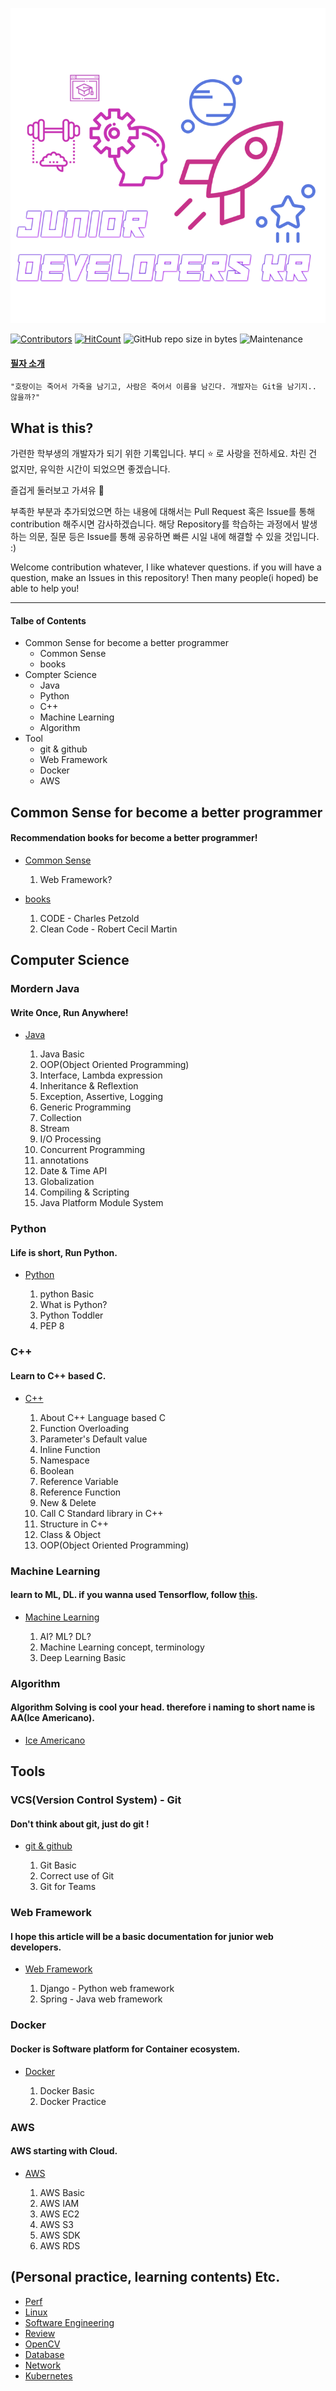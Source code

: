 
<div align=center>

![](/assets/training_main.png)

</div>

[![Contributors](https://img.shields.io/badge/contributors-1-green.svg?style=flat-square)](/CONTRIBUTING.md) 
[![HitCount](http://hits.dwyl.io/rjs1197/training.svg)](http://hits.dwyl.io/rjs1197/training) 
![GitHub repo size in bytes](https://img.shields.io/github/repo-size/badges/shields.svg) 
![Maintenance](https://img.shields.io/maintenance/yes/2018.svg)  
  

#### [필자 소개](/resume/README.md)  

```
"호랑이는 죽어서 가죽을 남기고, 사람은 죽어서 이름을 남긴다. 개발자는 Git을 남기지.. 않을까?"  
```

## What is this?  

가련한 학부생의 개발자가 되기 위한 기록입니다. 부디 :star: 로 사랑을 전하세요. 차린 건 없지만, 유익한 시간이 되었으면 좋겠습니다.  

즐겁게 둘러보고 가셔유 :pray:  

부족한 부분과 추가되었으면 하는 내용에 대해서는 Pull Request 혹은 Issue를 통해 contribution 해주시면 감사하겠습니다. 해당 Repository를 학습하는 과정에서 발생하는 의문, 질문 등은 Issue를 통해 공유하면 빠른 시일 내에 해결할 수 있을 것입니다. :)

Welcome contribution whatever, I like whatever questions. if you will have a question, make an Issues in this repository! Then many people(i hoped) be able to help you!     

---

#### Talbe of Contents 

- Common Sense for become a better programmer
	- Common Sense  
	- books  
- Compter Science  
	- Java  
	- Python  
	- C++  
	- Machine Learning  
	- Algorithm  
- Tool 
	- git & github  
	- Web Framework  
	- Docker  
	- AWS  
  
## Common Sense for become a better programmer

#### Recommendation books for become a better programmer!

- [Common Sense](/commonsense/README.md)

	1. Web Framework?

- [books](/commonsense/books/README.md)

	1. CODE - Charles Petzold  
	2. Clean Code - Robert Cecil Martin  

## Computer Science  

### Mordern Java  

#### Write Once, Run Anywhere!  

- [Java](/java/README.md)  

	1. Java Basic  
	2. OOP(Object Oriented Programming)  
	3. Interface, Lambda expression  
	4. Inheritance & Reflextion  
	5. Exception, Assertive, Logging  
	6. Generic Programming  
	7. Collection  
	8. Stream  
	9. I/O Processing  
	10. Concurrent Programming  
	11. annotations  
	12. Date & Time API  
	13. Globalization  
	14. Compiling & Scripting  
	15. Java Platform Module System  

### Python  

#### Life is short, Run Python.  

- [Python](/python/README.md)  

	1. python Basic  
	2. What is Python?  
	3. Python Toddler  
	4. PEP 8  

### C++  

#### Learn to C++ based C.  

- [C++](/c++/README.md)  

	1. About C++ Language based C  
	2. Function Overloading  
	3. Parameter's Default value  
	4. Inline Function  
	5. Namespace  
	6. Boolean  
	7. Reference Variable  
	8. Reference Function  
	9. New & Delete  
	10. Call C Standard library in C++  
	11. Structure in C++  
	12. Class & Object  
	13. OOP(Object Oriented Programming)  

### Machine Learning  

#### learn to ML, DL. if you wanna used Tensorflow, follow [this](https://github.com/JuniorDevelopersKR/facevalue).  

- [Machine Learning](/machine_learning/README.md)  

	1. AI? ML? DL?  
	2. Machine Learning concept, terminology  
	3. Deep Learning Basic  

### Algorithm  

#### Algorithm Solving is cool your head.  therefore i naming to short name is AA(Ice Americano).  

- [Ice Americano](https://github.com/rjs1197/iceamericano)  

## Tools  

### VCS(Version Control System) - Git  

#### Don't think about git, just do git !  

- [git & github](/git/README.md)
	
	1. Git Basic  
	2. Correct use of Git  
	3. Git for Teams  

### Web Framework  

#### I hope this article will be a basic documentation for junior web developers.  
 
- [Web Framework](/web/README.md)
	
	1. Django - Python web framework  
	2. Spring - Java web framework  

### Docker  

#### Docker is Software platform for Container ecosystem.  

- [Docker](/docker/README.md)
	
	1. Docker Basic  
	2. Docker Practice  

### AWS  

#### AWS starting with Cloud.  

- [AWS](/aws/README.md)  

	1. AWS Basic  
	2. AWS IAM  
	3. AWS EC2
	4. AWS S3 
	5. AWS SDK
	6. AWS RDS  

## (Personal practice, learning contents) Etc.  

- [Perf](/perf/README.md)  
- [Linux](/linux/README.md)  
- [Software Engineering](/softwareengineering/README.md)  
- [Review](/review/README.md)  
- [OpenCV](/opencv/README.md)  
- [Database](/database/README.md)  
- [Network](/network/README.md)  
- [Kubernetes](/kubernetes/README.md)  

